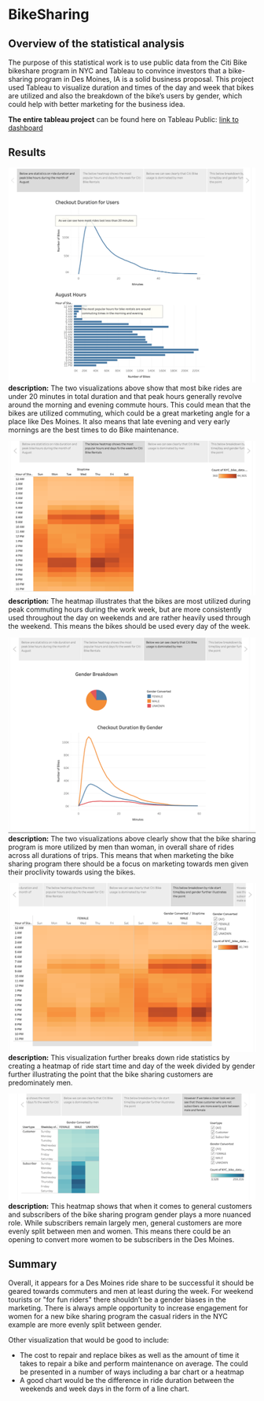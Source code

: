 # BikeSharing

## Overview of the statistical analysis ##

The purpose of this statistical work is to use public data from the Citi Bike bikeshare program in NYC and Tableau to convince investors that a bike-sharing program in Des Moines, IA is a solid business proposal. This project used Tableau to visualize duration and times of the day and week that bikes are utilized and also the breakdown of the bike’s users by gender, which could help with better marketing for the business idea.

**The entire tableau project** can be found here on Tableau Public: [link to dashboard](https://public.tableau.com/profile/asa.holley#!/)


## Results ##

![](https://github.com/AsaHolley/BikeSharing/blob/main/images/Story%20image%201.png)
**description:** The two visualizations above show  that most bike rides are under 20 minutes in total duration and  that peak hours generally revolve around the morning and evening commute hours. This could mean that the bikes are utilized commuting, which could be a great marketing angle for a place like Des Moines. It also means that late evening and very early mornings are the best times to do Bike maintenance.

![](https://github.com/AsaHolley/BikeSharing/blob/main/images/Story%20image%202.png)
**description:** The heatmap illustrates that the bikes are most utilized during peak commuting hours during the work week, but are more consistently used throughout the day on weekends and are rather heavily used through the weekend. This means the bikes should be used every day of the week.


![](https://github.com/AsaHolley/BikeSharing/blob/main/images/Story%20image%203.png)
**description:** The two visualizations above clearly show that the bike sharing program is more utilized by men than woman, in overall share of rides across all durations of trips. This means that when marketing the bike sharing program there should be a focus on marketing towards men given their proclivity towards using the bikes.

![](https://github.com/AsaHolley/BikeSharing/blob/main/images/Story%20image%204.png)
**description:** This visualization further breaks down ride statistics by creating a heatmap of  ride start time and day of the week divided by gender further illustrating the point that the bike sharing customers are predominately men.

![](https://github.com/AsaHolley/BikeSharing/blob/main/images/Story%20image%205.png)
**description:** This heatmap shows that when it comes to general customers and subscribers of the bike sharing program gender plays a more nuanced role. While subscribers remain largely men, general customers are more evenly split between men and women. This means there could be an opening to convert more women to be subscribers in the Des Moines.


## Summary ##
Overall, it appears for a Des Moines ride share to be successful it should be geared towards commuters and men at least during the week. For weekend tourists or "for fun riders" there shouldn’t be a gender biases in the marketing. There is always ample opportunity to increase engagement for women for a new bike sharing program the casual riders in the NYC example are more evenly split between gender.

Other visualization that would be good to include:
  * The cost to repair and replace bikes as well as the amount of time it takes to repair a bike and perform maintenance on average. The could be presented in a number of ways including a bar chart or a heatmap
  * A good chart would be the difference in ride duration between the weekends and week days in the form of a line chart. 

